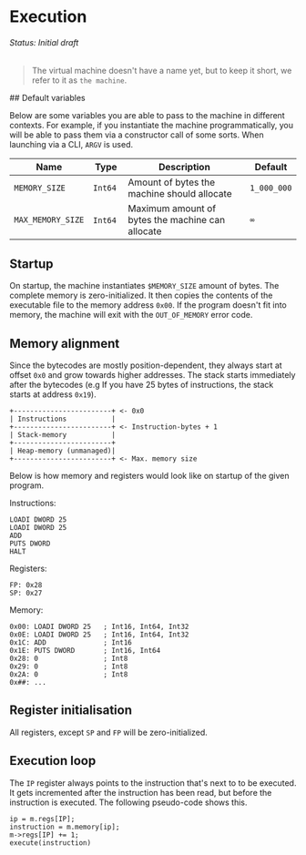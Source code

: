 # Execution
###### Status: Initial draft

> The virtual machine doesn't have a name yet, but to keep it short,
we refer to it as `the machine`.

## Default variables

Below are some variables you are able to pass to the machine in different contexts.
For example, if you instantiate the machine programmatically, you will be able to pass
them via a constructor call of some sorts. When launching via a CLI, `ARGV` is used.

| Name              | Type    | Description                                      | Default     |
|-------------------|---------|--------------------------------------------------|-------------|
| `MEMORY_SIZE`     | `Int64` | Amount of bytes the machine should allocate      | `1_000_000` |
| `MAX_MEMORY_SIZE` | `Int64` | Maximum amount of bytes the machine can allocate | `∞`         |

## Startup

On startup, the machine instantiates `$MEMORY_SIZE` amount of bytes. The complete memory is
zero-initialized. It then copies the contents of the executable file to the memory address `0x00`.
If the program doesn't fit into memory, the machine will exit with the `OUT_OF_MEMORY` error code.

## Memory alignment

Since the bytecodes are mostly position-dependent, they always start at offset `0x0` and grow towards
higher addresses. The stack starts immediately after the bytecodes (e.g If you have 25 bytes of instructions,
the stack starts at address `0x19`).

```
+------------------------+ <- 0x0
| Instructions           |
+------------------------+ <- Instruction-bytes + 1
| Stack-memory           |
+------------------------+
| Heap-memory (unmanaged)|
+------------------------+ <- Max. memory size
```

Below is how memory and registers would look like on startup of the given program.

Instructions:
```
LOADI DWORD 25
LOADI DWORD 25
ADD
PUTS DWORD
HALT
```

Registers:
```
FP: 0x28
SP: 0x27
```

Memory:
```
0x00: LOADI DWORD 25   ; Int16, Int64, Int32
0x0E: LOADI DWORD 25   ; Int16, Int64, Int32
0x1C: ADD              ; Int16
0x1E: PUTS DWORD       ; Int16, Int64
0x28: 0                ; Int8
0x29: 0                ; Int8
0x2A: 0                ; Int8
0x##: ...
```

## Register initialisation

All registers, except `SP` and `FP` will be zero-initialized.

## Execution loop

The `IP` register always points to the instruction that's next to to be executed. It gets incremented
after the instruction has been read, but before the instruction is executed. The following pseudo-code
shows this.

```
ip = m.regs[IP];
instruction = m.memory[ip];
m->regs[IP] += 1;
execute(instruction)
```

